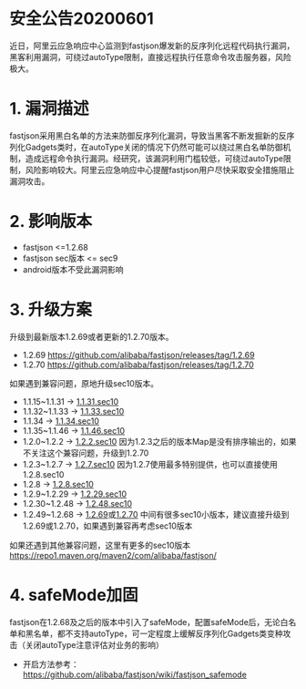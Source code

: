 # 安全公告20200601
近日，阿里云应急响应中心监测到fastjson爆发新的反序列化远程代码执行漏洞，黑客利用漏洞，可绕过autoType限制，直接远程执行任意命令攻击服务器，风险极大。

# 1. 漏洞描述
fastjson采用黑白名单的方法来防御反序列化漏洞，导致当黑客不断发掘新的反序列化Gadgets类时，在autoType关闭的情况下仍然可能可以绕过黑白名单防御机制，造成远程命令执行漏洞。经研究，该漏洞利用门槛较低，可绕过autoType限制，风险影响较大。阿里云应急响应中心提醒fastjson用户尽快采取安全措施阻止漏洞攻击。

# 2. 影响版本
* fastjson <=1.2.68
* fastjson sec版本 <= sec9
* android版本不受此漏洞影响

# 3. 升级方案
升级到最新版本1.2.69或者更新的1.2.70版本。
* 1.2.69 https://github.com/alibaba/fastjson/releases/tag/1.2.69
* 1.2.70 https://github.com/alibaba/fastjson/releases/tag/1.2.70

如果遇到兼容问题，原地升级sec10版本。
* 1.1.15~1.1.31 -> [1.1.31.sec10](https://repo1.maven.org/maven2/com/alibaba/fastjson/1.1.31.sec10)
* 1.1.32~1.1.33 -> [1.1.33.sec10](https://repo1.maven.org/maven2/com/alibaba/fastjson/1.1.33.sec10)
* 1.1.34        -> [1.1.34.sec10](https://repo1.maven.org/maven2/com/alibaba/fastjson/1.1.34.sec10)
* 1.1.35~1.1.46 -> [1.1.46.sec10](https://repo1.maven.org/maven2/com/alibaba/fastjson/1.1.46.sec10)
* 1.2.0~1.2.2   -> [1.2.2.sec10](https://repo1.maven.org/maven2/com/alibaba/fastjson/1.2.2.sec10) 因为1.2.3之后的版本Map是没有排序输出的，如果不关注这个兼容问题，升级到1.2.70
* 1.2.3~1.2.7   -> [1.2.7.sec10](https://repo1.maven.org/maven2/com/alibaba/fastjson/1.2.7.sec10) 因为1.2.7使用最多特别提供，也可以直接使用1.2.8.sec10
* 1.2.8 -> [1.2.8.sec10](https://repo1.maven.org/maven2/com/alibaba/fastjson/1.2.8.sec10)
* 1.2.9~1.2.29 -> [1.2.29.sec10](https://repo1.maven.org/maven2/com/alibaba/fastjson/1.2.29.sec10)
* 1.2.30~1.2.48 -> [1.2.48.sec10](https://repo1.maven.org/maven2/com/alibaba/fastjson/1.2.48.sec10)
* 1.2.49~1.2.68 -> [1.2.69](https://repo1.maven.org/maven2/com/alibaba/fastjson/1.2.69)或[1.2.70](https://repo1.maven.org/maven2/com/alibaba/fastjson/1.2.70)
中间有很多sec10小版本，建议直接升级到1.2.69或1.2.70，如果遇到兼容再考虑sec10版本

如果还遇到其他兼容问题，这里有更多的sec10版本 https://repo1.maven.org/maven2/com/alibaba/fastjson/

# 4. safeMode加固
fastjson在1.2.68及之后的版本中引入了safeMode，配置safeMode后，无论白名单和黑名单，都不支持autoType，可一定程度上缓解反序列化Gadgets类变种攻击（关闭autoType注意评估对业务的影响）
* 开启方法参考： https://github.com/alibaba/fastjson/wiki/fastjson_safemode

